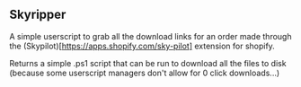 ## Skyripper

A simple userscript to grab all the download links for an order made through the (Skypilot)[https://apps.shopify.com/sky-pilot] extension for shopify. 

Returns a simple .ps1 script that can be run to download all the files to disk (because some userscript managers don't allow for 0 click downloads...)